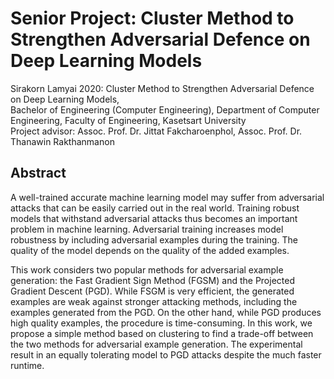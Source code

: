 # Senior Project: Cluster Method to Strengthen Adversarial Defence on Deep Learning Models

Sirakorn Lamyai 2020: Cluster Method to Strengthen Adversarial Defence on Deep Learning Models,\
Bachelor of Engineering (Computer Engineering), Department of Computer Engineering, Faculty of Engineering, Kasetsart University\
Project advisor: Assoc. Prof. Dr. Jittat Fakcharoenphol, Assoc. Prof. Dr. Thanawin Rakthanmanon

## Abstract

A well-trained accurate machine learning model may suffer from adversarial attacks that can be easily carried out in the real world. Training robust models that withstand adversarial attacks thus becomes an important problem in machine learning. Adversarial training increases model robustness by including adversarial examples during the training. The quality of the model depends on the quality of the added examples.

This work considers two popular methods for adversarial example generation: the Fast Gradient Sign Method (FGSM) and the Projected Gradient Descent (PGD). While FSGM is very efficient, the generated examples are weak against stronger attacking methods, including the examples generated from the PGD. On the other hand, while PGD produces high quality examples, the procedure is time-consuming. In this work, we propose a simple method based on clustering to find a trade-off between the two methods for adversarial example generation. The experimental result in an equally tolerating model to PGD attacks despite the much faster runtime.
